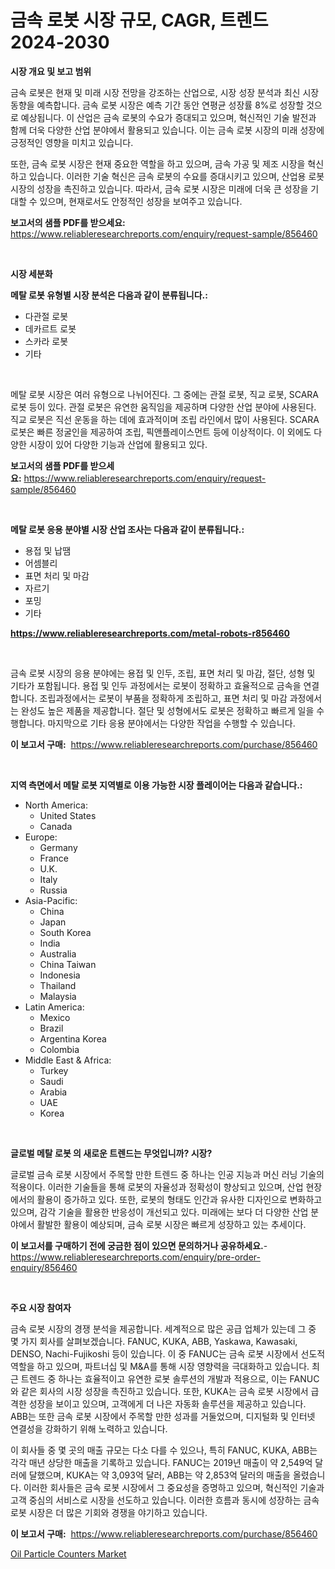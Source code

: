 <p><h1>금속 로봇 시장 규모, CAGR, 트렌드 2024-2030</h1></p><p><strong>시장 개요 및 보고 범위</strong></p>
<p><p>금속 로봇은 현재 및 미래 시장 전망을 강조하는 산업으로, 시장 성장 분석과 최신 시장 동향을 예측합니다. 금속 로봇 시장은 예측 기간 동안 연평균 성장률 8%로 성장할 것으로 예상됩니다. 이 산업은 금속 로봇의 수요가 증대되고 있으며, 혁신적인 기술 발전과 함께 더욱 다양한 산업 분야에서 활용되고 있습니다. 이는 금속 로봇 시장의 미래 성장에 긍정적인 영향을 미치고 있습니다.</p><p>또한, 금속 로봇 시장은 현재 중요한 역할을 하고 있으며, 금속 가공 및 제조 시장을 혁신하고 있습니다. 이러한 기술 혁신은 금속 로봇의 수요를 증대시키고 있으며, 산업용 로봇 시장의 성장을 촉진하고 있습니다. 따라서, 금속 로봇 시장은 미래에 더욱 큰 성장을 기대할 수 있으며, 현재로서도 안정적인 성장을 보여주고 있습니다.</p></p>
<p><strong>보고서의 샘플 PDF를 받으세요:</strong> <a href="https://www.reliableresearchreports.com/enquiry/request-sample/856460">https://www.reliableresearchreports.com/enquiry/request-sample/856460</a></p>
<p>&nbsp;</p>
<p><strong>시장 세분화</strong></p>
<p><strong>메탈 로봇 유형별 시장 분석은 다음과 같이 분류됩니다.:</strong></p>
<p><ul><li>다관절 로봇</li><li>데카르트 로봇</li><li>스카라 로봇</li><li>기타</li></ul></p>
<p>&nbsp;</p>
<p><p>메탈 로봇 시장은 여러 유형으로 나뉘어진다. 그 중에는 관절 로봇, 직교 로봇, SCARA 로봇 등이 있다. 관절 로봇은 유연한 움직임을 제공하며 다양한 산업 분야에 사용된다. 직교 로봇은 직선 운동을 하는 데에 효과적이며 조립 라인에서 많이 사용된다. SCARA 로봇은 빠른 정굴인을 제공하여 조립, 픽앤플레이스먼트 등에 이상적이다. 이 외에도 다양한 시장이 있어 다양한 기능과 산업에 활용되고 있다.</p></p>
<p><strong>보고서의 샘플 PDF를 받으세요:</strong>&nbsp;<a href="https://www.reliableresearchreports.com/enquiry/request-sample/856460">https://www.reliableresearchreports.com/enquiry/request-sample/856460</a></p>
<p>&nbsp;</p>
<p><strong> 메탈 로봇 응용 분야별 시장 산업 조사는 다음과 같이 분류됩니다.:</strong></p>
<p><ul><li>용접 및 납땜</li><li>어셈블리</li><li>표면 처리 및 마감</li><li>자르기</li><li>포밍</li><li>기타</li></ul></p>
<p><strong><a href="https://www.reliableresearchreports.com/metal-robots-r856460">https://www.reliableresearchreports.com/metal-robots-r856460</a></strong></p>
<p>&nbsp;</p>
<p><p>금속 로봇 시장의 응용 분야에는 용접 및 인두, 조립, 표면 처리 및 마감, 절단, 성형 및 기타가 포함됩니다. 용접 및 인두 과정에서는 로봇이 정확하고 효율적으로 금속을 연결합니다. 조립과정에서는 로봇이 부품을 정확하게 조립하고, 표면 처리 및 마감 과정에서는 완성도 높은 제품을 제공합니다. 절단 및 성형에서도 로봇은 정확하고 빠르게 일을 수행합니다. 마지막으로 기타 응용 분야에서는 다양한 작업을 수행할 수 있습니다.</p></p>
<p><strong>이 보고서 구매:</strong>&nbsp; <a href="https://www.reliableresearchreports.com/purchase/856460">https://www.reliableresearchreports.com/purchase/856460</a></p>
<p>&nbsp;</p>
<p><strong>지역 측면에서 메탈 로봇 지역별로 이용 가능한 시장 플레이어는 다음과 같습니다.:</strong></p>
<p><ul>
    <li>
        North America:
        <ul>
            <li>United States</li>
            <li>Canada</li>
        </ul>
    </li>
    <li>
        Europe:
        <ul>
            <li>Germany</li>
            <li>France</li>
            <li>U.K.</li>
            <li>Italy</li>
            <li>Russia</li>
        </ul>
    </li>
    <li>
        Asia-Pacific:
        <ul>
            <li>China</li>
            <li>Japan</li>
            <li>South Korea</li>
            <li>India</li>
            <li>Australia</li>
            <li>China Taiwan</li>
            <li>Indonesia</li>
            <li>Thailand</li>
            <li>Malaysia</li>
        </ul>
    </li>
    <li>
        Latin America:
        <ul>
            <li>Mexico</li>
            <li>Brazil</li>
            <li>Argentina Korea</li>
            <li>Colombia</li>
        </ul>
    </li>
    <li>
        Middle East & Africa:
        <ul>
            <li>Turkey</li>
            <li>Saudi</li>
            <li>Arabia</li>
            <li>UAE</li>
            <li>Korea</li>
        </ul>
    </li>
    </ul></p>
<p>&nbsp;</p>
<p><strong>글로벌 메탈 로봇 의 새로운 트렌드는 무엇입니까? 시장?</strong></p>
<p><p>글로벌 금속 로봇 시장에서 주목할 만한 트렌드 중 하나는 인공 지능과 머신 러닝 기술의 적용이다. 이러한 기술들을 통해 로봇의 자율성과 정확성이 향상되고 있으며, 산업 현장에서의 활용이 증가하고 있다. 또한, 로봇의 형태도 인간과 유사한 디자인으로 변화하고 있으며, 감각 기술을 활용한 반응성이 개선되고 있다. 미래에는 보다 더 다양한 산업 분야에서 활발한 활용이 예상되며, 금속 로봇 시장은 빠르게 성장하고 있는 추세이다.</p></p>
<p><strong>이 보고서를 구매하기 전에 궁금한 점이 있으면 문의하거나 공유하세요.</strong>- <a href="https://www.reliableresearchreports.com/enquiry/pre-order-enquiry/856460">https://www.reliableresearchreports.com/enquiry/pre-order-enquiry/856460</a></p>
<p>&nbsp;</p>
<p><strong>주요 시장 참여자</strong></p>
<p><p>금속 로봇 시장의 경쟁 분석을 제공합니다. 세계적으로 많은 공급 업체가 있는데 그 중 몇 가지 회사를 살펴보겠습니다. FANUC, KUKA, ABB, Yaskawa, Kawasaki, DENSO, Nachi-Fujikoshi 등이 있습니다. 이 중 FANUC는 금속 로봇 시장에서 선도적 역할을 하고 있으며, 파트너십 및 M&A를 통해 시장 영향력을 극대화하고 있습니다. 최근 트렌드 중 하나는 효율적이고 유연한 로봇 솔루션의 개발과 적용으로, 이는 FANUC와 같은 회사의 시장 성장을 촉진하고 있습니다. 또한, KUKA는 금속 로봇 시장에서 급격한 성장을 보이고 있으며, 고객에게 더 나은 자동화 솔루션을 제공하고 있습니다. ABB는 또한 금속 로봇 시장에서 주목할 만한 성과를 거둘었으며, 디지털화 및 인터넷 연결성을 강화하기 위해 노력하고 있습니다.</p><p>이 회사들 중 몇 곳의 매출 규모는 다소 다를 수 있으나, 특히 FANUC, KUKA, ABB는 각각 매년 상당한 매출을 기록하고 있습니다. FANUC는 2019년 매출이 약 2,549억 달러에 달했으며, KUKA는 약 3,093억 달러, ABB는 약 2,853억 달러의 매출을 올렸습니다. 이러한 회사들은 금속 로봇 시장에서 그 중요성을 증명하고 있으며, 혁신적인 기술과 고객 중심의 서비스로 시장을 선도하고 있습니다. 이러한 흐름과 동시에 성장하는 금속 로봇 시장은 더 많은 기회와 경쟁을 야기하고 있습니다.</p></p>
<p><strong>이 보고서 구매:</strong>&nbsp;&nbsp;<a href="https://www.reliableresearchreports.com/purchase/856460">https://www.reliableresearchreports.com/purchase/856460</a></p>
<p><p><a href="https://github.com/CliffMedina6/Market-Research-Report-List-4/blob/main/oil-particle-counters-market.md">Oil Particle Counters Market</a></p></p>